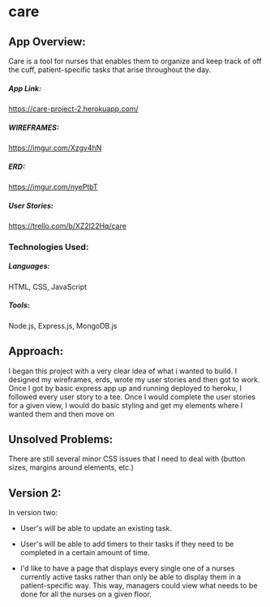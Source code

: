 # care  

## App Overview:

Care is a tool for nurses that enables them to organize and keep track of off the cuff, patient-specific tasks that arise throughout the day. 

##### App Link:

https://care-project-2.herokuapp.com/

##### WIREFRAMES:

https://imgur.com/Xzgv4hN

##### ERD:

https://imgur.com/nyePtbT

##### User Stories:

https://trello.com/b/XZ2l22Hq/care


### Technologies Used:

##### Languages: 

HTML, CSS, JavaScript

##### Tools: 

Node.js, Express.js, MongoDB.js

## Approach:

I began this project with a very clear idea of what i wanted to build. I designed my wireframes, erds, wrote my user stories and then got to work. Once I got by basic express app up and running deployed to heroku, I followed every user story to a tee. Once I would complete the user stories for a given view, I would do basic styling and get my elements where I wanted them and then move on

## Unsolved Problems:

There are still several minor CSS issues that I need to deal with (button sizes, margins around elements, etc.)

## Version 2: 

In version two:

* User's will be able to update an existing task.

* User's will be able to add timers to their tasks if they need to be completed in a certain amount of time.

* I'd like to have a page that displays every single one of a nurses currently active tasks rather than only be able to display them in a patient-specific way. This way, managers could view what needs to be done for all the nurses on a given floor. 



